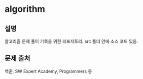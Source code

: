 # algorithm

## 설명
알고리즘 문제 풀이 기록을 위한 레포지토리.
src 폴더 안에 소스 코드 있음.

## 문제 출처
백준, SW Expert Academy, Programmers 등
